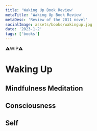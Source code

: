 ```yaml
---
title: 'Waking Up Book Review'
metaTitle: 'Waking Up Book Review'
metaDesc: 'Review of the 2011 novel'
socialImage: assets/books/wakingup.jpg
date: '2023-1-2'
tags: ['books']
---
```


⚠️WIP⚠️

# Waking Up

## Mindfulness Meditation

## Consciousness

## Self
